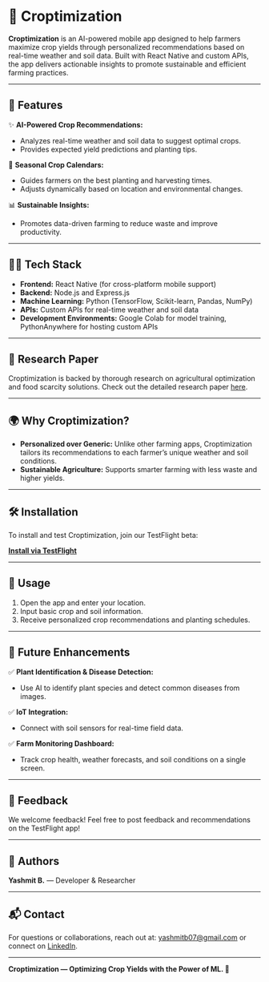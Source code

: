 # 🌿 Croptimization

**Croptimization** is an AI-powered mobile app designed to help farmers maximize crop yields through personalized recommendations based on real-time weather and soil data. Built with React Native and custom APIs, the app delivers actionable insights to promote sustainable and efficient farming practices.

---

## 🚀 Features

✨ **AI-Powered Crop Recommendations:**

- Analyzes real-time weather and soil data to suggest optimal crops.
- Provides expected yield predictions and planting tips.

🌱 **Seasonal Crop Calendars:**

- Guides farmers on the best planting and harvesting times.
- Adjusts dynamically based on location and environmental changes.

📊 **Sustainable Insights:**

- Promotes data-driven farming to reduce waste and improve productivity.

---

## 🧑‍💻 Tech Stack

- **Frontend:** React Native (for cross-platform mobile support)
- **Backend:** Node.js and Express.js
- **Machine Learning:** Python (TensorFlow, Scikit-learn, Pandas, NumPy)
- **APIs:** Custom APIs for real-time weather and soil data
- **Development Environments:** Google Colab for model training, PythonAnywhere for hosting custom APIs

---

## 🔗 Research Paper

Croptimization is backed by thorough research on agricultural optimization and food scarcity solutions. Check out the detailed research paper [here](https://www.journalresearchhs.org/_files/ugd/ebf144_ac0d6e5d6b61481d8a54a6c1377a8a84.pdf).

---

## 🌍 Why Croptimization?

- **Personalized over Generic:** Unlike other farming apps, Croptimization tailors its recommendations to each farmer’s unique weather and soil conditions.
- **Sustainable Agriculture:** Supports smarter farming with less waste and higher yields.

---

## 🛠️ Installation

To install and test Croptimization, join our TestFlight beta:

[**Install via TestFlight**](https://testflight.apple.com/join/5X2zp16K)

---

## 📲 Usage

1. Open the app and enter your location.
2. Input basic crop and soil information.
3. Receive personalized crop recommendations and planting schedules.

---

## 🌟 Future Enhancements

✅ **Plant Identification & Disease Detection:**

- Use AI to identify plant species and detect common diseases from images.

✅ **IoT Integration:**

- Connect with soil sensors for real-time field data.

✅ **Farm Monitoring Dashboard:**

- Track crop health, weather forecasts, and soil conditions on a single screen.

---

## 🤝 Feedback

We welcome feedback! Feel free to post feedback and recommendations on the TestFlight app!

---

## 🧠 Authors

**Yashmit B.** — Developer & Researcher

---

## 📬 Contact

For questions or collaborations, reach out at: yashmitb07@gmail.com or connect on [LinkedIn](https://www.linkedin.com/in/yashmitb07/).

---

**Croptimization — Optimizing Crop Yields with the Power of ML. 🌾**
